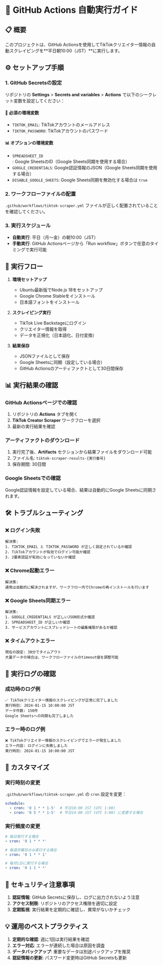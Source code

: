 # 🤖 GitHub Actions 自動実行ガイド

## 📋 概要

このプロジェクトは、GitHub Actionsを使用してTikTokクリエイター情報の自動スクレイピングを**平日朝10:00（JST）**に実行します。

## ⚙️ セットアップ手順

### 1. GitHub Secretsの設定

リポジトリの **Settings** > **Secrets and variables** > **Actions** で以下のシークレット変数を設定してください：

#### 🔐 必須の環境変数
- `TIKTOK_EMAIL`: TikTokアカウントのメールアドレス
- `TIKTOK_PASSWORD`: TikTokアカウントのパスワード

#### 📊 オプションの環境変数
- `SPREADSHEET_ID`: Google SheetsのID（Google Sheets同期を使用する場合）
- `GOOGLE_CREDENTIALS`: Google認証情報のJSON（Google Sheets同期を使用する場合）
- `DISABLE_GOOGLE_SHEETS`: Google Sheets同期を無効化する場合は `true`

### 2. ワークフローファイルの配置

`.github/workflows/tiktok-scraper.yml` ファイルが正しく配置されていることを確認してください。

### 3. 実行スケジュール

- **自動実行**: 平日（月〜金）の朝10:00（JST）
- **手動実行**: GitHub Actionsページから「Run workflow」ボタンで任意のタイミングで実行可能

## 🔄 実行フロー

1. **環境セットアップ**
   - Ubuntu最新版でNode.js 18をセットアップ
   - Google Chrome Stableをインストール
   - 日本語フォントをインストール

2. **スクレイピング実行**
   - TikTok Live Backstageにログイン
   - クリエイター情報を取得
   - データを正規化（日本語化、日付変換）

3. **結果保存**
   - JSONファイルとして保存
   - Google Sheetsに同期（設定している場合）
   - GitHub Actionsのアーティファクトとして30日間保存

## 📊 実行結果の確認

### GitHub Actionsページでの確認

1. リポジトリの **Actions** タブを開く
2. **TikTok Creator Scraper** ワークフローを選択
3. 最新の実行結果を確認

### アーティファクトのダウンロード

1. 実行完了後、**Artifacts** セクションから結果ファイルをダウンロード可能
2. ファイル名: `tiktok-scraper-results-{実行番号}`
3. 保存期間: 30日間

### Google Sheetsでの確認

Google認証情報を設定している場合、結果は自動的にGoogle Sheetsに同期されます。

## 🛠️ トラブルシューティング

### ❌ ログイン失敗

```
解決策:
1. TIKTOK_EMAIL と TIKTOK_PASSWORD が正しく設定されているか確認
2. TikTokアカウントが有効でログイン可能か確認
3. 2要素認証が有効になっていないか確認
```

### ❌ Chrome起動エラー

```
解決策:
通常は自動的に解決されますが、ワークフロー内でChromeの再インストールを行います
```

### ❌ Google Sheets同期エラー

```
解決策:
1. GOOGLE_CREDENTIALS が正しいJSON形式か確認
2. SPREADSHEET_ID が正しいか確認
3. サービスアカウントにスプレッドシートの編集権限があるか確認
```

### ❌ タイムアウトエラー

```
現在の設定: 30分でタイムアウト
大量データの場合は、ワークフローファイルのtimeout値を調整可能
```

## 📝 実行ログの確認

### 成功時のログ例
```
✅ TikTokクリエイター情報のスクレイピングが正常に完了しました
実行時刻: 2024-01-15 10:00:00 JST
データ件数: 150件
Google Sheetsへの同期も完了しました
```

### エラー時のログ例
```
❌ TikTokクリエイター情報のスクレイピングでエラーが発生しました
エラー内容: ログインに失敗しました
実行時刻: 2024-01-15 10:00:00 JST
```

## 🔧 カスタマイズ

### 実行時刻の変更

`.github/workflows/tiktok-scraper.yml` の `cron` 設定を変更：

```yaml
schedule:
  - cron: '0 1 * * 1-5'  # 平日10:00 JST (UTC 1:00)
  - cron: '0 5 * * 1-5'  # 平日14:00 JST (UTC 5:00) に変更する場合
```

### 実行頻度の変更

```yaml
# 毎日実行する場合
- cron: '0 1 * * *'

# 毎週月曜日のみ実行する場合
- cron: '0 1 * * 1'

# 毎月1日に実行する場合
- cron: '0 1 1 * *'
```

## 🚨 セキュリティ注意事項

1. **認証情報**: GitHub Secretsに保存し、ログに出力されないよう注意
2. **アクセス制限**: リポジトリのアクセス権限を適切に設定
3. **定期監視**: 実行結果を定期的に確認し、異常がないかチェック

## 💡 運用のベストプラクティス

1. **定期的な確認**: 週に1回は実行結果を確認
2. **エラー対応**: エラーが連続した場合は原因を調査
3. **データバックアップ**: 重要なデータは別途バックアップを推奨
4. **認証情報の更新**: パスワード変更時はGitHub Secretsも更新
